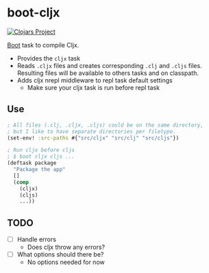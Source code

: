 # boot-cljx
[![Clojars Project](http://clojars.org/deraen/boot-cljx/latest-version.svg)](http://clojars.org/deraen/boot-cljx)

[Boot](https://github.com/boot-clj/boot) task to compile Cljx.

* Provides the `cljx` task
* Reads `.cljx` files and creates corresponding `.clj` and `.cljs` files.
  Resulting files will be available to others tasks and on classpath.
* Adds cljx nrepl middleware to repl task default settings
  * Make sure your cljx task is run before repl task

## Use

```clojure
; All files (.clj, .cljx, .cljs) could be on the same directory,
; but I like to have separate directories per filetype.
(set-env! :src-paths #{"src/cljx" "src/clj" "src/cljs"})

; Run cljx before cljs
; $ boot cljx cljs ...
(deftask package
  "Package the app"
  []
  (comp
    (cljx)
    (cljs)
    ...))
```

## TODO

- [ ] Handle errors
  - Does cljx throw any errors?
- [ ] What options should there be?
  - No options needed for now
